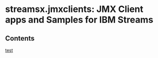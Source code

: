 # streamsx.jmxclients: JMX Client apps and Samples for IBM Streams

## Contents
[test](streams-jmx-ws/README.md)
